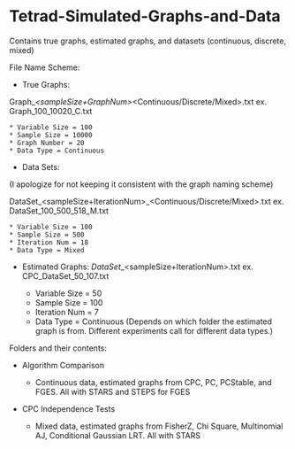 # Tetrad-Simulated-Graphs-and-Data
Contains true graphs, estimated graphs, and datasets (continuous, discrete, mixed)

File Name Scheme:

- True Graphs:

Graph_<variableSize>_<sampleSize+GraphNum>_<Continuous/Discrete/Mixed>.txt
ex. Graph_100_10020_C.txt

	* Variable Size = 100
	* Sample Size = 10000
	* Graph Number = 20
	* Data Type = Continuous

- Data Sets:

(I apologize for not keeping it consistent with the graph naming scheme)

DataSet_<variableSize>_<sampleSize>_<sampleSize+IterationNum>_<Continuous/Discrete/Mixed>.txt
ex. DataSet_100_500_518_M.txt
	
	* Variable Size = 100
	* Sample Size = 500
	* Iteration Num = 18
	* Data Type = Mixed
	
- Estimated Graphs:
<Algorithm>_DataSet_<variableSize>_<sampleSize+IterationNum>.txt
ex. CPC_DataSet_50_107.txt

	* Variable Size = 50
	* Sample Size = 100
	* Iteration Num = 7
	* Data Type = Continuous (Depends on which folder the estimated graph is from. Different experiments call for different data types.)
	
	
Folders and their contents:

* Algorithm Comparison
	- Continuous data, estimated graphs from CPC, PC, PCStable, and FGES. All with STARS and STEPS for FGES
	
* CPC Independence Tests
	- Mixed data, estimated graphs from FisherZ, Chi Square, Multinomial AJ, Conditional Gaussian LRT. All with STARS
	
	
	